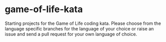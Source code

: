 game-of-life-kata
=================

Starting projects for the Game of Life coding kata. Please choose from the language specific branches for the language of your choice or raise an issue and send a pull request for your own language of choice.
